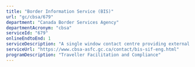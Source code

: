 ```yaml
---
title: "Border Information Service (BIS)"
url: "gc/cbsa/679"
department: "Canada Border Services Agency"
departmentAcronym: "cbsa"
serviceId: "679"
onlineEndtoEnd: 1
serviceDescription: "A single window contact centre providing external clients, both in the travellers and commercial streams, an interactive voice response (IVR), person to person response, or an online e-mail response, regarding general enquiries on services, programs and initiatives offered by the CBSA."
serviceUrl: "https://www.cbsa-asfc.gc.ca/contact/bis-sif-eng.html"
programDescription: "Traveller Facilitation and Compliance"
---
```


